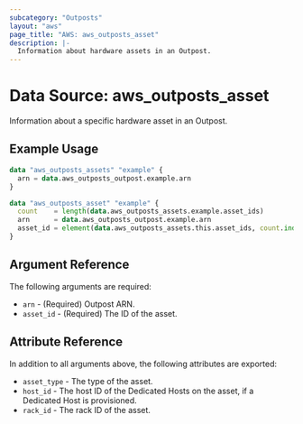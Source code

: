 ```yaml
---
subcategory: "Outposts"
layout: "aws"
page_title: "AWS: aws_outposts_asset"
description: |-
  Information about hardware assets in an Outpost.
---
```


# Data Source: aws_outposts_asset

Information about a specific hardware asset in an Outpost.

## Example Usage

```terraform
data "aws_outposts_assets" "example" {
  arn = data.aws_outposts_outpost.example.arn
}

data "aws_outposts_asset" "example" {
  count    = length(data.aws_outposts_assets.example.asset_ids)
  arn      = data.aws_outposts_outpost.example.arn
  asset_id = element(data.aws_outposts_assets.this.asset_ids, count.index)
}

```

## Argument Reference

The following arguments are required:

* `arn` - (Required) Outpost ARN.
* `asset_id` - (Required) The ID of the asset.

## Attribute Reference

In addition to all arguments above, the following attributes are exported:

* `asset_type` - The type of the asset.
* `host_id` - The host ID of the Dedicated Hosts on the asset, if a Dedicated Host is provisioned.
* `rack_id` - The rack ID of the asset.
